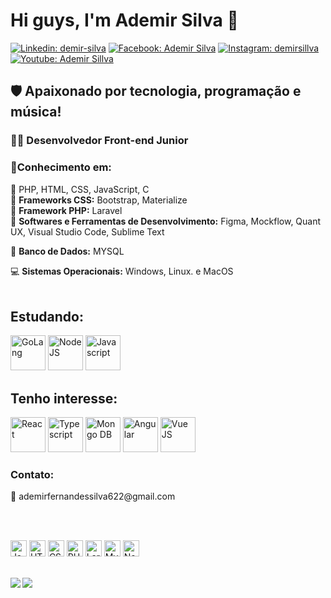 <h1>Hi guys, I'm Ademir Silva 🚀</h1>

[![Linkedin: demir-silva](https://img.shields.io/badge/-Linkedin-informational?style=flat&logo=Linkedin&logoColor=white&link=https://www.linkedin.com/in/demir-silva/)](https://www.linkedin.com/in/demir-silva/)
[![Facebook: Ademir Silva](https://img.shields.io/badge/-Facebook-blue?style=flat&logo=Facebook&logoColor=white&link=https://www.facebook.com/ademir.silva.90038882)](https://www.facebook.com/ademir.silva.90038882)
[![Instagram: demirsillva](https://img.shields.io/badge/-Instagram-blueviolet?style=flat&logo=Instagram&logoColor=white&link=https://www.instagram.com/demirsillva/)](https://www.instagram.com/demirsillva/)
[![Youtube: Ademir Sillva](https://img.shields.io/badge/-Youtube-red?style=flat&logo=Youtube&logoColor=white&link=https://www.youtube.com/channel/UCnXPSs9SPexxg1kV3XuLlOA)](https://www.youtube.com/channel/UCnXPSs9SPexxg1kV3XuLlOA)



<h2> 🛡️ Apaixonado por tecnologia, programação e música!</h2>


<h3>👩‍💻<b> Desenvolvedor Front-end Junior</b></h3>

<h3>🤯<b>Conhecimento em:</b></h3>

🔹 PHP, HTML, CSS, JavaScript, C<br/>
🔹 <b>Frameworks CSS:</b> Bootstrap, Materialize<br/>
🔹 <b>Framework PHP:</b> Laravel<br/>
🔹 <b>Softwares e Ferramentas de Desenvolvimento:</b> Figma, Mockflow, Quant UX, Visual Studio Code, Sublime Text<br/>

🎲 <b>Banco de Dados:</b> MYSQL

💻 <b>Sistemas Operacionais:</b> Windows, Linux. e MacOS
<br/><br/>

<h2><b>Estudando:</b></h2>
<div>
    <img src="https://cdn.icon-icons.com/icons2/2699/PNG/512/golang_logo_icon_171073.png" width="56px" alt="GoLang" title="GoLang"/>
    <img src="https://cdn.icon-icons.com/icons2/2107/PNG/512/file_type_node_icon_130301.png" width="56px" alt="NodeJS" title="NodeJS">
    <img src="https://cdn.icon-icons.com/icons2/2107/PNG/512/file_type_js_official_icon_130509.png" width="56px" alt="Javascript" title="Javascript"/>
</div>

<h2><b>Tenho interesse:</b></h2>
<div>
<img src="https://cdn.icon-icons.com/icons2/2415/PNG/512/react_original_logo_icon_146374.png" width="56px" alt="React" title="React">
<img src="https://cdn.icon-icons.com/icons2/2107/PNG/512/file_type_typescript_official_icon_130107.png" width="56px" alt="Typescript" title="Typescript">
<img src="https://cdn.icon-icons.com/icons2/2107/PNG/512/file_type_mongo_icon_130383.png" width="56px" alt="Mongo DB" title="Mongo DB">
<img src="https://cdn.icon-icons.com/icons2/2107/PNG/512/file_type_angular_icon_130754.png" width="56px" alt="Angular" title="Angular">
<img src="https://cdn.icon-icons.com/icons2/2107/PNG/512/file_type_vue_icon_130078.png" width="56px" alt="Vue JS" title="Vue JS">
<br/>
</div>

<h3><b>Contato:</b></h3>
📩 ademirfernandessilva622@gmail.com

<br/><br/>

<div>
  <img src="https://cdn.icon-icons.com/icons2/2107/PNG/512/file_type_js_official_icon_130509.png" width="26px" alt="Javascript" title="Javascript"/>
  
  <img src="https://cdn.icon-icons.com/icons2/2107/PNG/512/file_type_html_icon_130541.png" width="26px" alt="HTML" title="HTML"/>
  
  <img src="https://cdn.icon-icons.com/icons2/2107/PNG/512/file_type_css_icon_130661.png" width="26px" alt="CSS" title="CSS"/>
  
  <img src="https://cdn.icon-icons.com/icons2/2108/PNG/512/php_icon_130857.png" width="26px" alt="PHP" title="PHP"/>
  
  <img src="https://cdn.icon-icons.com/icons2/2415/PNG/512/laravel_plain_logo_icon_146438.png" width="26px" alt="Laravel" title="Laravel"/>
  
  <img src="https://cdn.icon-icons.com/icons2/1381/PNG/512/mysqlworkbench_93532.png" width="26px" alt="MySQL" title="MySQL"/>
  
  <img src="https://cdn.icon-icons.com/icons2/2107/PNG/512/file_type_node_icon_130301.png" width="26px" alt="Node" title="Node">
</div>
<br/>

<img align="left" src="https://github-readme-stats.vercel.app/api?username=Ademir-Silva&show_icons=true&theme=radical"/><img align="left" src="https://github-readme-stats.vercel.app/api/top-langs/?username=Ademir-Silva&theme=radical" />


<!--
**Ademir-Silva/Ademir-Silva** is a ✨ _special_ ✨ repository because its `README.md` (this file) appears on your GitHub profile.
